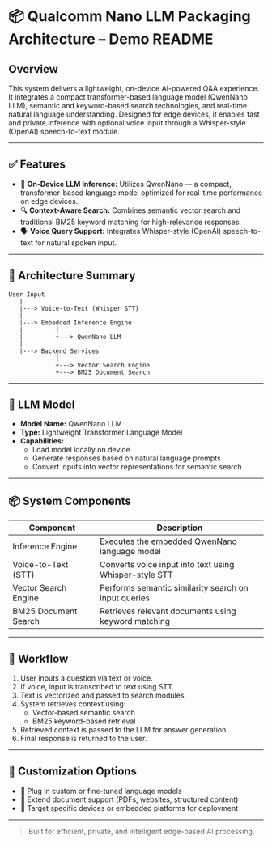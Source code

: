 
# 📦 Qualcomm Nano LLM Packaging Architecture – Demo README

## Overview

This system delivers a lightweight, on-device AI-powered Q&A experience. It integrates a compact transformer-based language model (QwenNano LLM), semantic and keyword-based search technologies, and real-time natural language understanding. Designed for edge devices, it enables fast and private inference with optional voice input through a Whisper-style (OpenAI) speech-to-text module.

---

## ✅ Features

- 🤖 **On-Device LLM Inference:** Utilizes QwenNano — a compact, transformer-based language model optimized for real-time performance on edge devices.
- 🔍 **Context-Aware Search:** Combines semantic vector search and traditional BM25 keyword matching for high-relevance responses.
- 🗣️ **Voice Query Support:** Integrates Whisper-style (OpenAI) speech-to-text for natural spoken input.

---

## 📂 Architecture Summary

```
User Input
   |
   |---> Voice-to-Text (Whisper STT)
   |
   |---> Embedded Inference Engine
   |         |
   |         +---> QwenNano LLM
   |
   |---> Backend Services
             |
             +---> Vector Search Engine
             +---> BM25 Document Search
```

---

## 🧠 LLM Model

- **Model Name:** QwenNano LLM
- **Type:** Lightweight Transformer Language Model
- **Capabilities:**
  - Load model locally on device
  - Generate responses based on natural language prompts
  - Convert inputs into vector representations for semantic search

---

## 📦 System Components

| Component               | Description                                           |
|------------------------|-------------------------------------------------------|
| Inference Engine        | Executes the embedded QwenNano language model         |
| Voice-to-Text (STT)     | Converts voice input into text using Whisper-style STT |
| Vector Search Engine    | Performs semantic similarity search on input queries  |
| BM25 Document Search    | Retrieves relevant documents using keyword matching   |

---

## 🧪 Workflow

1. User inputs a question via text or voice.
2. If voice, input is transcribed to text using STT.
3. Text is vectorized and passed to search modules.
4. System retrieves context using:
   - Vector-based semantic search
   - BM25 keyword-based retrieval
5. Retrieved context is passed to the LLM for answer generation.
6. Final response is returned to the user.

---

## 🔧 Customization Options

- 🧠 Plug in custom or fine-tuned language models
- 📄 Extend document support (PDFs, websites, structured content)
- 🎯 Target specific devices or embedded platforms for deployment

---

> Built for efficient, private, and intelligent edge-based AI processing.
